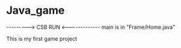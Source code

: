 # Java_game
--------->   CSB RUN   <-------------
main is in "Frame/Home.java"

This is my first game project
